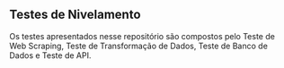 ## Testes de Nivelamento
Os testes apresentados nesse repositório são compostos pelo Teste de Web Scraping, Teste de Transformação de Dados, Teste de Banco de Dados e Teste de API. 
